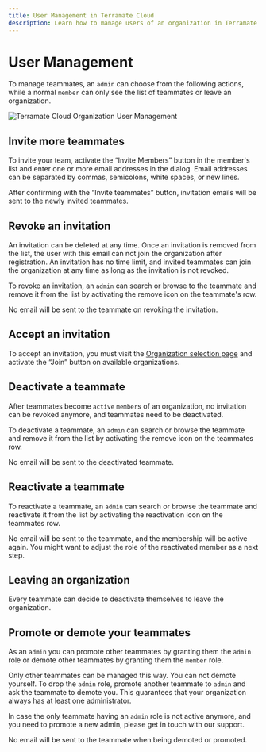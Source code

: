 ```yaml
---
title: User Management in Terramate Cloud
description: Learn how to manage users of an organization in Terramate Cloud.
---
```


# User Management

To manage teammates, an `admin` can choose from the following actions, while a normal `member` can only see the list of teammates or leave an organization.

![Terramate Cloud Organization User Management](../assets/organization-user-management.png "Terramate Cloud Organization User Management")

## Invite more teammates

To invite your team, activate the “Invite Members” button in the member's list and enter one or more email addresses in the dialog. Email addresses can be separated by commas, semicolons, white spaces, or new lines.

After confirming with the “Invite teammates” button, invitation emails will be sent to the newly invited teammates.

## Revoke an invitation

An invitation can be deleted at any time. Once an invitation is removed from the list, the user with this email can not join the organization after registration. An invitation has no time limit, and invited teammates can join the organization at any time as long as the invitation is not revoked.

To revoke an invitation, an `admin` can search or browse to the teammate and remove it from the list by activating the remove icon on the teammate's row.

No email will be sent to the teammate on revoking the invitation.

## Accept an invitation

To accept an invitation, you must visit the [Organization selection page](https://cloud.terramate.io/o) and activate the “Join” button on available organizations.

## Deactivate a teammate

After teammates become `active` `member`s of an organization, no invitation can be revoked anymore, and teammates need to be deactivated. 

To deactivate a teammate, an `admin` can search or browse the teammate and remove it from the list by activating the remove icon on the teammates row.

No email will be sent to the deactivated teammate.

## Reactivate a teammate

To reactivate a teammate, an `admin` can search or browse the teammate and reactivate it from the list by activating the reactivation icon on the teammates row. 

No email will be sent to the teammate, and the membership will be active again. You might want to adjust the role of the reactivated member as a next step.

## Leaving an organization

Every teammate can decide to deactivate themselves to leave the organization.

## Promote or demote your teammates

As an `admin` you can promote other teammates by granting them the `admin` role or demote other teammates by granting them the `member` role.

Only other teammates can be managed this way. You can not demote yourself. To drop the `admin` role, promote another teammate to `admin` and ask the teammate to demote you. This guarantees that your organization always has at least one administrator.

In case the only teammate having an `admin` role is not active anymore, and you need to promote a new admin, please get in touch with our support.

No email will be sent to the teammate when being demoted or promoted.
